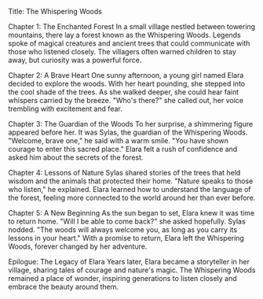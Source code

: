 Title: The Whispering Woods

Chapter 1: The Enchanted Forest
In a small village nestled between towering mountains, there lay a forest known as the Whispering Woods. Legends spoke of magical creatures and ancient trees that could communicate with those who listened closely. The villagers often warned children to stay away, but curiosity was a powerful force.

Chapter 2: A Brave Heart
One sunny afternoon, a young girl named Elara decided to explore the woods. With her heart pounding, she stepped into the cool shade of the trees. As she walked deeper, she could hear faint whispers carried by the breeze. "Who's there?" she called out, her voice trembling with excitement and fear.

Chapter 3: The Guardian of the Woods
To her surprise, a shimmering figure appeared before her. It was Sylas, the guardian of the Whispering Woods. "Welcome, brave one," he said with a warm smile. "You have shown courage to enter this sacred place." Elara felt a rush of confidence and asked him about the secrets of the forest.

Chapter 4: Lessons of Nature
Sylas shared stories of the trees that held wisdom and the animals that protected their home. "Nature speaks to those who listen," he explained. Elara learned how to understand the language of the forest, feeling more connected to the world around her than ever before.

Chapter 5: A New Beginning
As the sun began to set, Elara knew it was time to return home. "Will I be able to come back?" she asked hopefully. Sylas nodded. "The woods will always welcome you, as long as you carry its lessons in your heart." With a promise to return, Elara left the Whispering Woods, forever changed by her adventure.

Epilogue: The Legacy of Elara
Years later, Elara became a storyteller in her village, sharing tales of courage and nature's magic. The Whispering Woods remained a place of wonder, inspiring generations to listen closely and embrace the beauty around them.
